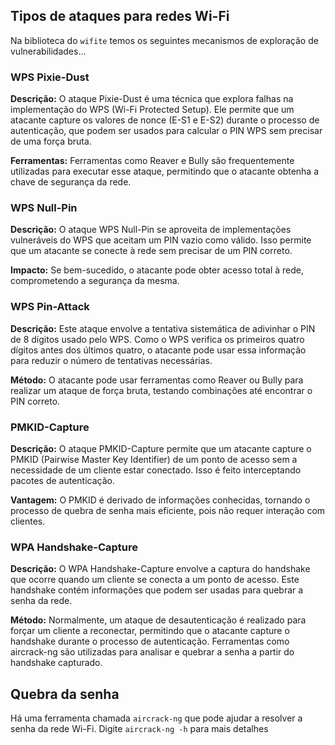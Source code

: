 ## Tipos de ataques para redes Wi-Fi

Na biblioteca do `wifite` temos os seguintes mecanismos de exploração de vulnerabilidades...

### WPS Pixie-Dust

**Descrição:** O ataque Pixie-Dust é uma técnica que explora falhas na implementação do WPS (Wi-Fi Protected Setup). Ele permite que um atacante capture os valores de nonce (E-S1 e E-S2) durante o processo de autenticação, que podem ser usados para calcular o PIN WPS sem precisar de uma força bruta.

**Ferramentas:** Ferramentas como Reaver e Bully são frequentemente utilizadas para executar esse ataque, permitindo que o atacante obtenha a chave de segurança da rede.

### WPS Null-Pin

**Descrição:** O ataque WPS Null-Pin se aproveita de implementações vulneráveis do WPS que aceitam um PIN vazio como válido. Isso permite que um atacante se conecte à rede sem precisar de um PIN correto.

**Impacto:** Se bem-sucedido, o atacante pode obter acesso total à rede, comprometendo a segurança da mesma.

### WPS Pin-Attack

**Descrição:** Este ataque envolve a tentativa sistemática de adivinhar o PIN de 8 dígitos usado pelo WPS. Como o WPS verifica os primeiros quatro dígitos antes dos últimos quatro, o atacante pode usar essa informação para reduzir o número de tentativas necessárias.

**Método:** O atacante pode usar ferramentas como Reaver ou Bully para realizar um ataque de força bruta, testando combinações até encontrar o PIN correto.

### PMKID-Capture

**Descrição:** O ataque PMKID-Capture permite que um atacante capture o PMKID (Pairwise Master Key Identifier) de um ponto de acesso sem a necessidade de um cliente estar conectado. Isso é feito interceptando pacotes de autenticação.

**Vantagem:** O PMKID é derivado de informações conhecidas, tornando o processo de quebra de senha mais eficiente, pois não requer interação com clientes.

### WPA Handshake-Capture
**Descrição:** O WPA Handshake-Capture envolve a captura do handshake que ocorre quando um cliente se conecta a um ponto de acesso. Este handshake contém informações que podem ser usadas para quebrar a senha da rede.

**Método:** Normalmente, um ataque de desautenticação é realizado para forçar um cliente a reconectar, permitindo que o atacante capture o handshake durante o processo de autenticação. Ferramentas como aircrack-ng são utilizadas para analisar e quebrar a senha a partir do handshake capturado.

## Quebra da senha

Há uma ferramenta chamada `aircrack-ng` que pode ajudar a resolver a senha da rede Wi-Fi. Digite `aircrack-ng -h` para mais detalhes
